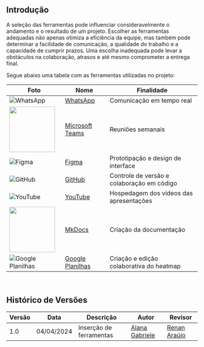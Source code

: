 ## Introdução

A seleção das ferramentas pode influenciar consideravelmente o andamento e o resultado de um projeto. Escolher as ferramentas adequadas não apenas otimiza a eficiência da equipe, mas também pode determinar a facilidade de comunicação, a qualidade do trabalho e a capacidade de cumprir prazos. Uma escolha inadequada pode levar a obstáculos na colaboração, atrasos e até mesmo comprometer a entrega final.

Segue abaixo uma tabela com as ferramentas utilizadas no projeto:

| Foto                                                                                                                                                                     | Nome                                                                    | Finalidade                                 |
| ------------------------------------------------------------------------------------------------------------------------------------------------------------------------ | ----------------------------------------------------------------------- | ------------------------------------------ |
| ![WhatsApp](https://img.shields.io/badge/WhatsApp-25D366?style=for-the-badge&logo=whatsapp&logoColor=white)                                                              | [WhatsApp](https://www.whatsapp.com/)                                   | Comunicação em tempo real                  |
| <img src="https://static.wixstatic.com/media/fffeb7_1fe7b9d7f11248f8a592fe28c9ea3710~mv2.png/v1/fill/w_956,h_250,al_c,lg_1,q_85,enc_auto/ms-teams-logo.png" width="120"> | [Microsoft Teams](https://www.microsoft.com/pt-br/microsoft-teams/free) | Reuniões semanais                          |
| ![Figma](https://img.shields.io/badge/figma-%23F24E1E.svg?style=for-the-badge&logo=figma&logoColor=white)                                                                | [Figma](https://www.figma.com/ui-design-tool/)                          | Prototipação e design de interface         |
| ![GitHub](https://img.shields.io/badge/github-%23121011.svg?style=for-the-badge&logo=github&logoColor=white)                                                             | [GitHub](https://github.com/)                                           | Controle de versão e colaboração em código |
| ![YouTube](https://img.shields.io/badge/YouTube-%23FF0000.svg?style=for-the-badge&logo=YouTube&logoColor=white)                                                          | [YouTube](https://www.youtube.com/)                                     | Hospedagem dos vídeos das apresentações    |
| <img src="https://www.fullstackpython.com/img/logos/mkdocs.jpg" width="120">                                                                                             | [MkDocs](https://www.fullstackpython.com/img/logos/mkdocs.jpg)          | Criação da documentação                    |
| ![Google Planilhas](https://img.shields.io/badge/Google%20Sheets-34A853.svg?style=for-the-badge&logo=Google-Sheets&logoColor=white)                                      | [Google Planilhas](https://docs.google.com/document/u/0/)               | Criação e edição colaborativa do heatmap   |

<br>

## Histórico de Versões

| Versão | Data       | Descrição                     | Autor                 | Revisor |
| ------ | ---------- | ----------------------------- | --------------------- | ------- |
| 1.0    | 04/04/2024 | Inserção de ferramentas       | [Alana Gabriele](https://github.com/alanagabriele) | [Renan Araújo](https://github.com/renantfm4)|
